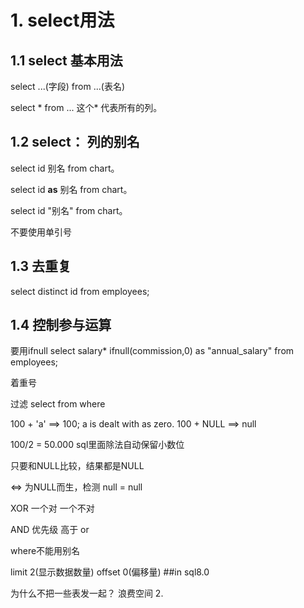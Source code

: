 # 1. select用法


## 1.1 select 基本用法
select ...(字段) from ...(表名)

select * from ... 这个* 代表所有的列。

## 1.2 select： 列的别名
select id 别名 from chart。

select id **as** 别名 from chart。

select id "别名" from chart。

不要使用单引号


## 1.3 去重复
select distinct id from employees;


## 1.4 控制参与运算
要用ifnull
select salary* ifnull(commission,0) as "annual_salary" from employees;

着重号 

过滤 select  from where

100 + 'a' ==> 100; a is dealt with as zero.
100 + NULL ==> null

100/2 = 50.000 sql里面除法自动保留小数位

只要和NULL比较，结果都是NULL

<=> 为NULL而生，检测 null = null

XOR 一个对 一个不对

AND 优先级 高于 or

where不能用别名

limit 2(显示数据数量) offset 0(偏移量)  ##in sql8.0

为什么不把一些表发一起？ 浪费空间 2. 

